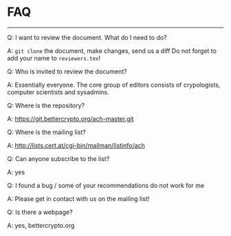 # FAQ
-----

Q: I want to review the document. What do I need to do?

A: `git clone` the document, make changes, send us a diff
Do not forget to add your name to `reviewers.tex`!



Q: Who is invited to review the document?

A: Essentially everyone. The core group of editors consists of crypologists,
computer scientists and sysadmins.


Q: Where is the repository?

A: https://git.bettercrypto.org/ach-master.git


Q: Where is the mailing list?

A: http://lists.cert.at/cgi-bin/mailman/listinfo/ach


Q: Can anyone subscribe to the list?

A: yes


Q: I found a bug / some of your recommendations do not work for me

A: Please get in contact with us on the mailing list!


Q: Is there a webpage?

A: yes, bettercrypto.org

